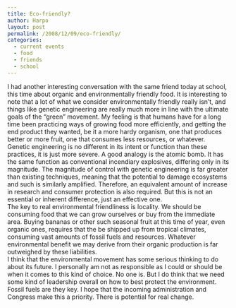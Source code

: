 ```yaml
---
title: Eco-friendly?
author: Harpo
layout: post
permalink: /2008/12/09/eco-friendly/
categories:
  - current events
  - food
  - friends
  - school
---
```

I had another interesting conversation with the same friend today at school, this time about organic and environmentally friendly food. It is interesting to note that a lot of what we consider environmentally friendly really isn&#8217;t, and things like genetic engineering are really much more in line with the ultimate goals of the &#8220;green&#8221; movement. My feeling is that humans have for a long time been practicing ways of growing food more efficiently, and getting the end product they wanted, be it a more hardy organism, one that produces better or more fruit, one that consumes less resources, or whatever. Genetic engineering is no different in its intent or function than these practices, it is just more severe. A good analogy is the atomic bomb. It has the same function as conventional incendiary explosives, differing only in its magnitude. The magnitude of control with genetic engineering is far greater than existing techniques, meaning that the potential to damage ecosystems and such is similarly amplified. Therefore, an equivalent amount of increase in research and consumer protection is also required. But this is not an essential or inherent difference, just an effective one.  
The key to real environmental friendliness is locality. We should be consuming food that we can grow ourselves or buy from the immediate area. Buying bananas or other such seasonal fruit at this time of year, even organic ones, requires that the be shipped up from tropical climates, consuming vast amounts of fossil fuels and resources. Whatever environmental benefit we may derive from their organic production is far outweighed by these liabilities.  
I think that the environmental movement has some serious thinking to do about its future. I personally am not as responsible as I could or should be when it comes to this kind of choice. No one is. But I do think that we need some kind of leadership overall on how to best protect the environment. Fossil fuels are they key. I hope that the incoming administration and Congress make this a priority. There is potential for real change.